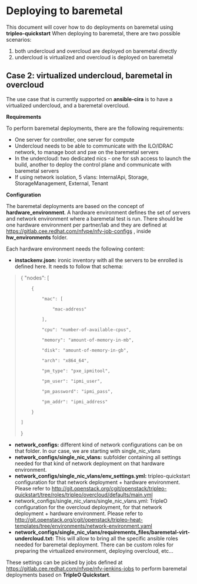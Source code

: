 Deploying to baremetal
====================

This document will cover how to do deployments on baremetal using **tripleo-quickstart**
When deploying to baremetal, there are two possible scenarios:

 1. both undercloud and overcloud are deployed on baremetal directly
 2. undercloud is virtualized and overcloud is deployed on baremetal

Case 2: virtualized undercloud, baremetal in overcloud
------------------------------------------------------------------------
The use case that is currently supported on **ansible-cira** is to have a virtualized undercloud, and a baremetal overcloud.

**Requirements**

To perform baremetal deployments, there are the following requirements:
 - One server for controller, one server for compute
 - Undercloud needs to be able to communicate with the ILO/IDRAC network, to manage boot and pxe on the baremetal servers
 - In the undercloud: two dedicated nics - one for ssh access to launch the build, another to deploy the control plane and communicate with baremetal servers
 - If using network isolation, 5 vlans: InternalApi, Storage, StorageManagement, External, Tenant
 
**Configuration**

The baremetal deployments are based on the concept of **hardware_environment**. A hardware environment defines the set of servers and network environment where a baremetal test is run.
There should be one hardware environment per partner/lab and they are defined at https://gitlab.cee.redhat.com/nfvpe/nfv-job-configs , inside **hw_environments** folder.

Each hardware environment needs the following content:

 - **instackenv.json:** ironic inventory with all the servers to be enrolled is defined here. It needs to follow that schema:

> {
>     "nodes": [
>
>         {
>
>             "mac": [
>
>                 "mac-address"
>
>             ],
>
>             "cpu": "number-of-available-cpus",
>
>             "memory": "amount-of-memory-in-mb",
>
>             "disk": "amount-of-memory-in-gb",
>
>             "arch": "x864_64",
>
>             "pm_type": "pxe_ipmitool",
>
>             "pm_user": "ipmi_user",
>
>             "pm_password": "ipmi_pass",
>
>             "pm_addr": "ipmi_address"
>
>         }
>
>     ]
>
> }


 - **network_configs:** different kind of network configurations can be on that folder. In our case, we are starting with single_nic_vlans
 - **network_configs/single_nic_vlans:** subfolder containing all settings needed for that kind of network deployment on that hardware environment.
 - **network_configs/single_nic_vlans/env_settings.yml:** tripleo-quickstart configuration for that network deployment + hardware environment. Please refer to http://git.openstack.org/cgit/openstack/tripleo-quickstart/tree/roles/tripleo/overcloud/defaults/main.yml
 - network_configs/single_nic_vlans/single_nic_vlans.yml: TripleO configuration for the overcloud deployment, for that network deployment + hardware environment. Please refer to http://git.openstack.org/cgit/openstack/tripleo-heat-templates/tree/environments/network-environment.yaml
 - **network_configs/single_nic_vlans/requirements_files/baremetal-virt-undercloud.txt:** This will allow to bring all the specific ansible roles needed for baremetal deployment. There can be custom roles for preparing the virtualized environment, deploying overcloud, etc...

These settings can be picked by jobs defined at https://gitlab.cee.redhat.com/nfvpe/nfv-jenkins-jobs to perform baremetal deployments based on **TripleO Quickstart**.
